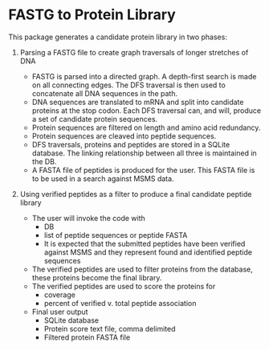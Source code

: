 # FASTG to Protein Library


This package generates a candidate protein library in two phases:
    
1) Parsing a FASTG file to create graph traversals of longer stretches of DNA
    
    - FASTG is parsed into a directed graph. A depth-first search is made on all connecting
            edges. The DFS traversal is then used to concatenate all DNA sequences in the path.
    - DNA sequences are translated to mRNA and split into candidate proteins at the stop 
            codon. Each DFS traversal can, and will, produce a set of candidate protein sequences.
    - Protein sequences are filtered on length and amino acid redundancy. 
    - Protein sequences are cleaved into peptide sequences.
    - DFS traversals, proteins and peptides are stored in a SQLite database. The linking 
            relationship between all three is maintained in the DB.
    - A FASTA file of peptides is produced for the user. This FASTA file is to be used
            in a search against MSMS data.

2) Using verified peptides as a filter to produce a final candidate peptide library
        
    - The user will invoke the code with 
        - DB
        - list of peptide sequences or peptide FASTA
        - It is expected that the submitted peptides have been verified against MSMS and
            they represent found and identified peptide sequences
    - The verified peptides are used to filter proteins from the database, these
            proteins become the final library.
    - The verified peptides are used to score the proteins for 
        - coverage
        - percent of verified v. total peptide association
    - Final user output
        - SQLite database
        - Protein score text file, comma delimited
        - Filtered protein FASTA file